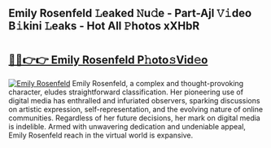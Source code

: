 ## Emily Rosenfeld 𝙻eaked 𝙽u𝚍e - Part-Ajl 𝚅𝚒deo B𝚒kini 𝙻eaks - Hot All 𝙿hotos xXHbR

# <h2><a href="http://ld174vb.urlbe.top/?page=Emily+Rosenfeld">🔗🔗👉👉 Emily Rosenfeld P𝚑oto𝚜Vid𝚎o</a></h2>

[![Emily Rosenfeld](https://i.imgur.com/eBuTRDB.gif)](http://ld174vb.urlbe.top/?page=Emily+Rosenfeld)
Emily Rosenfeld, a complex and thought-provoking character, eludes straightforward classification. Her pioneering use of digital media has enthralled and infuriated observers, sparking discussions on artistic expression, self-representation, and the evolving nature of online communities. Regardless of her future decisions, her mark on digital media is indelible. Armed with unwavering dedication and undeniable appeal, Emily Rosenfeld reach in the virtual world is expansive.
